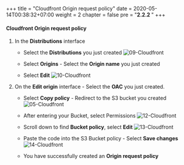 +++
title = "Cloudfront Origin request policy"
date = 2020-05-14T00:38:32+07:00
weight = 2
chapter = false
pre = "<b>2.2.2 </b>"
+++

#### Cloudfront Origin request policy

1. In the **Distributions** interface

   - Select the **Distributions** you just created
     ![09-Cloudfront](/images/4/4-cloudfront-09.png?width=90pc)

   - Select **Origins** - Select the **Origin name** you just created
   - Select **Edit** ![10-Cloudfront](/images/4/4-cloudfront-10.png?width=90pc)

2. On the **Edit origin** interface - Select the **OAC** you just created.

   - Select **Copy policy** - Redirect to the S3 bucket you created
     ![05-Cloudfront](/images/4/4-cloudfront-05.png?width=90pc)

   - After entering your Bucket, select Permissions
     ![12-Cloudfront](/images/4/4-cloudfront-12.png?width=90pc)

   - Scroll down to find **Bucket policy**, select **Edit**
     ![13-Cloudfront](/images/4/4-cloudfront-13.png?width=90pc)

   - Paste the code into the S3 Bucket policy - Select **Save changes**
     ![14-Cloudfront](/images/4/4-cloudfront-14.png?width=90pc)

   - You have successfully created an **Origin request policy**
